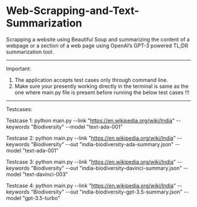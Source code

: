 # Web-Scrapping-and-Text-Summarization
Scrapping a website using Beautiful Soup and summarizing the content of a webpage or a section of a web page using OpenAI’s GPT-3 powered TL;DR summarization tool. 

************************************************************************************************************************************************************************

Important: 
1) The application accepts test cases only through command line.
2) Make sure your presently working directly in the terminal is same as the one where main.py file is present before running the below test cases !!!

************************************************************************************************************************************************************************

Testcases:

Testcase 1:
python main.py --link "https://en.wikipedia.org/wiki/India" --keywords "Biodiversity" --model "text-ada-001"

Testcase 2:
python main.py --link "https://en.wikipedia.org/wiki/India" --keywords "Biodiversity" --out "india-biodiversity-ada-summary.json" --model "text-ada-001"

Testcase 3:
python main.py --link "https://en.wikipedia.org/wiki/India" --keywords "Biodiversity" --out "india-biodiversity-davinci-summary.json" --model "text-davinci-003"

Testcase 4:
python main.py --link "https://en.wikipedia.org/wiki/India" --keywords "Biodiversity" --out "india-biodiversity-gpt-3.5-summary.json" --model "gpt-3.5-turbo"
